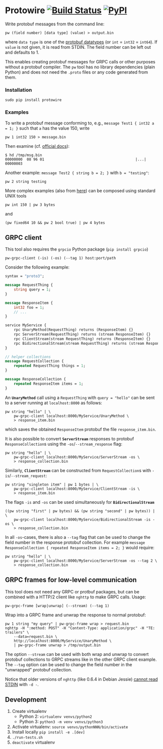 

# Protowire [![Build Status](https://travis-ci.org/oseiskar/protowire.svg?branch=master)](https://travis-ci.org/oseiskar/protowire) [![PyPI](https://img.shields.io/pypi/v/protowire.svg)](https://pypi.python.org/pypi/protowire)

Write protobuf messages from the command line:

    pw (field number) [data type] (value) > output.bin

where `data type` is one of the [protobuf datatypes](https://developers.google.com/protocol-buffers/docs/proto3#scalar) (or `int` = `int32` = `int64`). If `value` is not given, it is read from STDIN.
The field number can be left out and defaults to 1.

This enables creating protobuf messages for GRPC calls or other purposes without a protobuf compiler. The `pw` tool has no library dependencies (plain Python) and does not need the `.proto` files or any code generated from them.

### Installation

    sudo pip install protowire

### Examples

To write a protobuf message conforming to, e.g., `message Test1 { int32 a = 1; }` such that `a` has the value 150, write

    pw 1 int32 150 > message.bin

Then examine (cf. [official docs](https://developers.google.com/protocol-buffers/docs/encoding#simple)):

    $ hd /tmp/msg.bin
    00000000  08 96 01                                          |...|
    00000003

Another example: `message Test2 { string b = 2; }` with `b = "testing"`:

    pw 2 string testing

More complex examples (also from [here](https://developers.google.com/protocol-buffers/docs/encoding#embedded)) can be composed using standard UNIX tools

    pw int 150 | pw 3 bytes

and

    (pw fixed64 10 && pw 2 bool true) | pw 4 bytes

## GRPC client

This tool also requires the `grpcio` Python package (`pip install grpcio`)

    pw-grpc-client (-is) (-os) (--tag 1) host:port/path

Consider the following example:

```protobuf
syntax = "proto3";

message RequestThing {
    string query = 1;
}

message ResponseItem {
    int32 foo = 1;
    // ...
}

service MyService {
    rpc UnaryMethod(RequestThing) returns (ResponseItem) {}
    rpc ServerStream(RequestThing) returns (stream ResponseItem) {}
    rpc ClientStream(stream RequestThing) returns (ResponseItem) {}
    rpc BidirectionalStream(stream RequestThing) returns (stream ResponseItem) {}
}

// helper collections
message RequestCollection {
    repeated RequestThing things = 1;
}

message ResponseCollection {
    repeated ResponseItem items = 1;
}
```

An **`UnaryMethod`** call using a `RequestThing` with `query = "hello"` can be sent to a server running at `localhost:8000` as follows:

    pw string "hello" | \
        pw-grpc-client localhost:8000/MyService/UnaryMethod \
        > response_item.bin

which saves the obtained `ResponseItem` protobuf the file `response_item.bin`.

It is also possible to convert **`ServerStream`** responses to protobuf `ResponseCollection`s using the `-os`/`--stream_response` flag:

    pw string "hello" | \
        pw-grpc-client localhost:8000/MyService/ServerStream -os \
        > response_collection.bin

Similarly, **`ClientStream`** can be constructed from `RequestCollection`s with `-is`/`--stream_request`:

    pw string "singleton item" | pw 1 bytes | \
        pw-grpc-client localhost:8000/MyService/ClientStream -is \
        > response_item.bin

The flags `-is` and `-os` can be used simultaneously for **`BidirectionalStream`**

    ((pw string "first" | pw bytes) && (pw string "second" | pw bytes)) | \
        pw-grpc-client localhost:8000/MyService/BidirectionalStream -is -os \
        > response_collection.bin

In all `-os`-cases, there is also a `--tag` flag that can be used to change the field number in the response protobuf collection. For example `message ResponseCollection { repeated ResponseItem items = 2; }` would require:

    pw string "hello" | \
        pw-grpc-client localhost:8000/MyService/ServerStream -os --tag 2 \
        > response_collection.bin

## GRPC frames for low-level communication

This tool does not need any GRPC or protbuf packages, but can be combined with a HTTP/2 client like `nghttp` to make GRPC calls.
Usage:

    pw-grpc-frame [wrap|unwrap] (--stream) (--tag 1)

Wrap into a GRPC frame and unwrap the response to normal protobuf:

    pw 1 string "my query" | pw-grpc-frame wrap > request.bin
    nghttp -H ":method: POST" -H "Content-Type: application/grpc" -H "TE: trailers" \
        --data=request.bin \
        http://localhost:8000/MyService/UnaryMethod \
        | pw-grpc-frame unwrap > /tmp/output.bin

The option `--stream` can be used with both wrap and unwrap to convert protobuf collections to GRPC streams like in the other GRPC client example. The `--tag` option can be used to change the field number in the "unwrapped" protobuf collection.

Notice that older versions of `nghttp` (like 0.6.4 in Debian Jessie) [cannot read STDIN](https://github.com/nghttp2/nghttp2/issues/133) with `-d -`.

## Development

 1. Create virtualenv
    * Python 2: `virtualenv venvs/python2`
    * Python 3: `python3 -m venv venvs/python3`
 1. Activate virtualenv: `source venvs/pythonNNN/bin/activate`
 1. Install locally `pip install -e .[dev]`
 1. `./run-tests.sh`
 1. `deactivate` virtualenv
